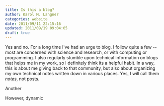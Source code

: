 ```yaml
---
title: Is this a blog?
author: Karol M. Langner
categories: website
date: 2011/09/11 22:15:16
updated: 2011/09/19 09:04:05
draft: true
---
```


Yes and no. For a long time I've had an urge to blog. I follow quite a few -- most are concerned with science and research, or with computing or programming. I also regularly stumble upon technical information on blogs that helps me in my work, so I definitely think its a helpful habit. In a way, this is about me giving back to that community, but also about organizing my own technical notes written down in various places. Yes, I will call them *notes*, not posts.

Another 

However, dynamic 
